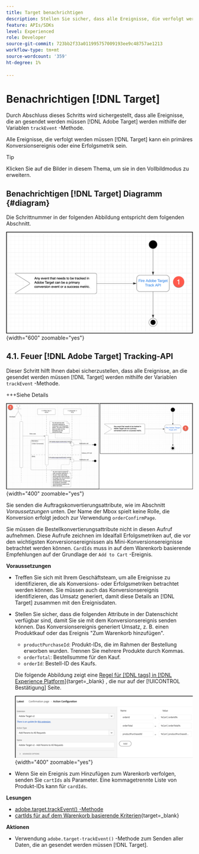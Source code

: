 ```yaml
---
title: Target benachrichtigen
description: Stellen Sie sicher, dass alle Ereignisse, die verfolgt werden müssen [!DNL Target] werden mit der trackEvent -Methode gesendet.
feature: APIs/SDKs
level: Experienced
role: Developer
source-git-commit: 723bb2f33a011995757009193ee9c48757ae1213
workflow-type: tm+mt
source-wordcount: '359'
ht-degree: 1%

---
```


# Benachrichtigen [!DNL Target]

Durch Abschluss dieses Schritts wird sichergestellt, dass alle Ereignisse, die an gesendet werden müssen [!DNL Adobe Target] werden mithilfe der Variablen `trackEvent` -Methode.

Alle Ereignisse, die verfolgt werden müssen [!DNL Target] kann ein primäres Konversionsereignis oder eine Erfolgsmetrik sein.

>[!TIP]
>
>Klicken Sie auf die Bilder in diesem Thema, um sie in den Vollbildmodus zu erweitern.

## Benachrichtigen [!DNL Target] Diagramm {#diagram}

Die Schrittnummer in der folgenden Abbildung entspricht dem folgenden Abschnitt.

![Target-Diagramm benachrichtigen](/help/dev/patterns/recs-atjs/assets/diagram-notify-target.png){width="600" zoomable="yes"}

## 4.1. Feuer [!DNL Adobe Target] Tracking-API

Dieser Schritt hilft Ihnen dabei sicherzustellen, dass alle Ereignisse, an die gesendet werden müssen [!DNL Target] werden mithilfe der Variablen `trackEvent` -Methode.

+++Siehe Details

![Adobe Target Track-API-Diagramm auslösen](/help/dev/patterns/recs-atjs/assets/fire-adobe-target-track-api-diagram-combined.png){width="400" zoomable="yes"}

Sie senden die Auftragskonvertierungsattribute, wie im Abschnitt *Voraussetzungen* unten. Der Name der Mbox spielt keine Rolle, die Konversion erfolgt jedoch zur Verwendung `orderConfirmPage`.

Sie müssen die Bestellkonvertierungsattribute nicht in diesen Aufruf aufnehmen. Diese Aufrufe zeichnen im Idealfall Erfolgsmetriken auf, die vor den wichtigsten Konversionsereignissen als Mini-Konversionsereignisse betrachtet werden können. `CardIds` muss in auf dem Warenkorb basierende Empfehlungen auf der Grundlage der `Add to Cart` -Ereignis.

**Voraussetzungen**

* Treffen Sie sich mit Ihrem Geschäftsteam, um alle Ereignisse zu identifizieren, die als Konversions- oder Erfolgsmetriken betrachtet werden können. Sie müssen auch das Konversionsereignis identifizieren, das Umsatz generiert, damit diese Details an [!DNL Target] zusammen mit den Ereignisdaten.
* Stellen Sie sicher, dass die folgenden Attribute in der Datenschicht verfügbar sind, damit Sie sie mit dem Konversionsereignis senden können. Das Konversionsereignis generiert Umsatz, z. B. einen Produktkauf oder das Ereignis &quot;Zum Warenkorb hinzufügen&quot;.

   * `productPurchaseId`: Produkt-IDs, die im Rahmen der Bestellung erworben wurden. Trennen Sie mehrere Produkte durch Kommas.
   * `orderTotal`: Bestellsumme für den Kauf.
   * `orderId`: Bestell-ID des Kaufs.

  Die folgende Abbildung zeigt eine [Regel für [!DNL tags] in [!DNL Experience Platform]](https://experienceleague.adobe.com/docs/tags.html){target=_blank} , die nur auf der [!UICONTROL Bestätigung] Seite.

  ![Seite &quot;Aktionskonfiguration&quot;](/help/dev/patterns/recs-atjs/assets/action-configuration.png){width="400" zoomable="yes"}

* Wenn Sie ein Ereignis zum Hinzufügen zum Warenkorb verfolgen, senden Sie `cartIds` als Parameter. Eine kommagetrennte Liste von Produkt-IDs kann für `cardIds`.

**Lesungen**

* [adobe.target.trackEvent() -Methode](/help/dev/implement/client-side/atjs/atjs-functions/adobe-target-trackevent.md)
* [cartIds für auf dem Warenkorb basierende Kriterien](https://experienceleague.adobe.com/docs/target/using/recommendations/criteria/base-the-recommendation-on-a-recommendation-key.html?lang=en#cart-based){target=_blank}

**Aktionen**

* Verwendung `adobe.target-trackEvent()` -Methode zum Senden aller Daten, die an gesendet werden müssen [!DNL Target].







